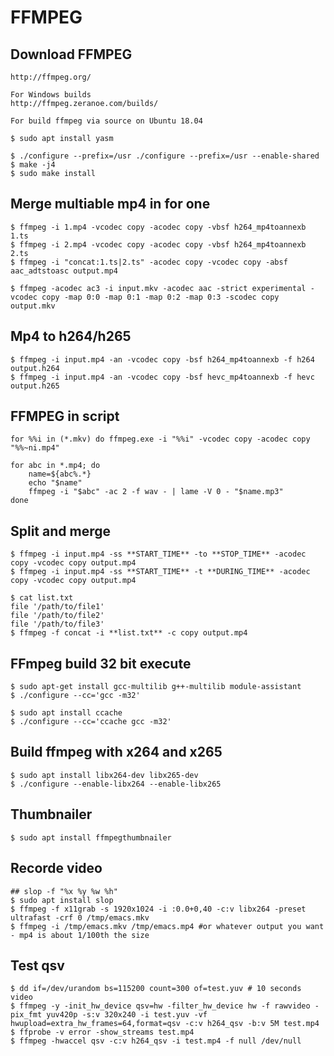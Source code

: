 FFMPEG
====================================

## Download FFMPEG
    http://ffmpeg.org/

    For Windows builds
    http://ffmpeg.zeranoe.com/builds/

    For build ffmpeg via source on Ubuntu 18.04

    $ sudo apt install yasm

    $ ./configure --prefix=/usr ./configure --prefix=/usr --enable-shared
    $ make -j4
    $ sudo make install

## Merge multiable mp4 in for one

    $ ffmpeg -i 1.mp4 -vcodec copy -acodec copy -vbsf h264_mp4toannexb 1.ts
    $ ffmpeg -i 2.mp4 -vcodec copy -acodec copy -vbsf h264_mp4toannexb 2.ts
    $ ffmpeg -i "concat:1.ts|2.ts" -acodec copy -vcodec copy -absf aac_adtstoasc output.mp4

    $ ffmpeg -acodec ac3 -i input.mkv -acodec aac -strict experimental -vcodec copy -map 0:0 -map 0:1 -map 0:2 -map 0:3 -scodec copy output.mkv

## Mp4 to h264/h265

    $ ffmpeg -i input.mp4 -an -vcodec copy -bsf h264_mp4toannexb -f h264 output.h264
    $ ffmpeg -i input.mp4 -an -vcodec copy -bsf hevc_mp4toannexb -f hevc output.h265

## FFMPEG in script

    for %%i in (*.mkv) do ffmpeg.exe -i "%%i" -vcodec copy -acodec copy "%%~ni.mp4"

    for abc in *.mp4; do
        name=${abc%.*}
        echo "$name"
        ffmpeg -i "$abc" -ac 2 -f wav - | lame -V 0 - "$name.mp3"
    done

## Split and merge

    $ ffmpeg -i input.mp4 -ss **START_TIME** -to **STOP_TIME** -acodec copy -vcodec copy output.mp4
    $ ffmpeg -i input.mp4 -ss **START_TIME** -t **DURING_TIME** -acodec copy -vcodec copy output.mp4

    $ cat list.txt
    file '/path/to/file1'
    file '/path/to/file2'
    file '/path/to/file3'
    $ ffmpeg -f concat -i **list.txt** -c copy output.mp4

## FFmpeg build 32 bit execute

    $ sudo apt-get install gcc-multilib g++-multilib module-assistant
    $ ./configure --cc='gcc -m32'

    $ sudo apt install ccache
    $ ./configure --cc='ccache gcc -m32'

## Build ffmpeg with x264 and x265

    $ sudo apt install libx264-dev libx265-dev
    $ ./configure --enable-libx264 --enable-libx265

## Thumbnailer

    $ sudo apt install ffmpegthumbnailer

## Recorde video

    ## slop -f "%x %y %w %h"
    $ sudo apt install slop
    $ ffmpeg -f x11grab -s 1920x1024 -i :0.0+0,40 -c:v libx264 -preset ultrafast -crf 0 /tmp/emacs.mkv
    $ ffmpeg -i /tmp/emacs.mkv /tmp/emacs.mp4 #or whatever output you want - mp4 is about 1/100th the size

## Test qsv

    $ dd if=/dev/urandom bs=115200 count=300 of=test.yuv # 10 seconds video
    $ ffmpeg -y -init_hw_device qsv=hw -filter_hw_device hw -f rawvideo -pix_fmt yuv420p -s:v 320x240 -i test.yuv -vf hwupload=extra_hw_frames=64,format=qsv -c:v h264_qsv -b:v 5M test.mp4
    $ ffprobe -v error -show_streams test.mp4
    $ ffmpeg -hwaccel qsv -c:v h264_qsv -i test.mp4 -f null /dev/null
